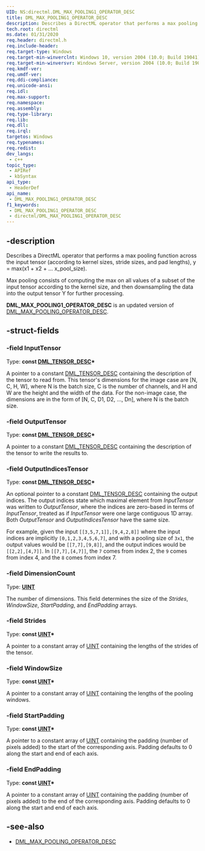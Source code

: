```yaml
---
UID: NS:directml.DML_MAX_POOLING1_OPERATOR_DESC
title: DML_MAX_POOLING1_OPERATOR_DESC
description: Describes a DirectML operator that performs a max pooling function across the input tensor (according to kernel sizes, stride sizes, and pad lengths).
tech.root: directml
ms.date: 01/31/2020
req.header: directml.h
req.include-header: 
req.target-type: Windows
req.target-min-winverclnt: Windows 10, version 2004 (10.0; Build 19041)
req.target-min-winversvr: Windows Server, version 2004 (10.0; Build 19041)
req.kmdf-ver: 
req.umdf-ver: 
req.ddi-compliance: 
req.unicode-ansi: 
req.idl: 
req.max-support: 
req.namespace: 
req.assembly: 
req.type-library: 
req.lib: 
req.dll: 
req.irql: 
targetos: Windows
req.typenames: 
req.redist: 
dev_langs:
 - c++
topic_type:
 - APIRef
 - kbSyntax
api_type:
 - HeaderDef
api_name:
 - DML_MAX_POOLING1_OPERATOR_DESC
f1_keywords:
 - DML_MAX_POOLING1_OPERATOR_DESC
 - directml/DML_MAX_POOLING1_OPERATOR_DESC
---
```


## -description

Describes a DirectML operator that performs a max pooling function across the input tensor (according to kernel sizes, stride sizes, and pad lengths), y = max(x1 + x2 + … x_pool_size). 

Max pooling consists of computing the max on all values of a subset of the input tensor according to the kernel size, and then downsampling the data into the output tensor Y for further processing.

**DML_MAX_POOLING1_OPERATOR_DESC** is an updated version of [DML_MAX_POOLING_OPERATOR_DESC](/windows/win32/api/directml/ns-directml-dml_max_pooling_operator_desc).

## -struct-fields

### -field InputTensor

Type: **const [DML_TENSOR_DESC](/windows/desktop/api/directml/ns-directml-dml_tensor_desc)\***

A pointer to a constant [DML_TENSOR_DESC](/windows/desktop/api/directml/ns-directml-dml_tensor_desc) containing the description of the tensor to read from. This tensor's dimensions for the image case are [N, C, H, W], where N is the batch size, C is the number of channels, and H and W are the height and the width of the data. For the non-image case, the dimensions are in the form of [N, C, D1, D2, ..., Dn], where N is the batch size.

### -field OutputTensor

Type: **const [DML_TENSOR_DESC](/windows/desktop/api/directml/ns-directml-dml_tensor_desc)\***

A pointer to a constant [DML_TENSOR_DESC](/windows/desktop/api/directml/ns-directml-dml_tensor_desc) containing the description of the tensor to write the results to.

### -field OutputIndicesTensor

Type: **const [DML_TENSOR_DESC](/windows/desktop/api/directml/ns-directml-dml_tensor_desc)\***

An optional pointer to a constant [DML_TENSOR_DESC](/windows/desktop/api/directml/ns-directml-dml_tensor_desc) containing the output indices. The output indices state which maximal element from *InputTensor* was written to *OutputTensor*, where the indices are zero-based in terms of *InputTensor*, treated as if *InputTensor* were one large contiguous 1D array. Both *OutputTensor* and *OutputIndicesTensor* have the same size.

For example, given the input `[[3,5,7,1]],[9,4,2,8]]` where the input indices are implicitly `[0,1,2,3,4,5,6,7]`, and with a pooling size of `3x1`, the output values would be `[[7,7],[9,8]]`, and the output indices would be `[[2,2],[4,7]]`. In `[[7,7],[4,7]]`, the `7` comes from index 2, the `9` comes from index 4, and the `8` comes from index 7.

### -field DimensionCount

Type: [**UINT**](/windows/desktop/winprog/windows-data-types)

The number of dimensions. This field determines the size of the <i>Strides</i>,  <i>WindowSize</i>, <i>StartPadding</i>, and <i>EndPadding</i> arrays.

### -field Strides

Type: <b>const [UINT](/windows/desktop/winprog/windows-data-types)*</b>

A pointer to a constant array of [UINT](/windows/desktop/winprog/windows-data-types) containing the lengths of the strides of the tensor.

### -field WindowSize

Type: <b>const [UINT](/windows/desktop/winprog/windows-data-types)*</b>

A pointer to a constant array of [UINT](/windows/desktop/winprog/windows-data-types) containing the lengths of the pooling windows.

### -field StartPadding

Type: <b>const [UINT](/windows/desktop/winprog/windows-data-types)*</b>

A pointer to a constant array of [UINT](/windows/desktop/winprog/windows-data-types) containing the padding (number of pixels added) to the start of the corresponding axis. Padding defaults to 0 along the start and end of each axis.

### -field EndPadding

Type: <b>const [UINT](/windows/desktop/winprog/windows-data-types)*</b>

A pointer to a constant array of [UINT](/windows/desktop/winprog/windows-data-types) containing the padding (number of pixels added) to the end of the corresponding axis. Padding defaults to 0 along the start and end of each axis.

## -see-also

* [DML_MAX_POOLING_OPERATOR_DESC](/windows/win32/api/directml/ns-directml-dml_max_pooling_operator_desc)

